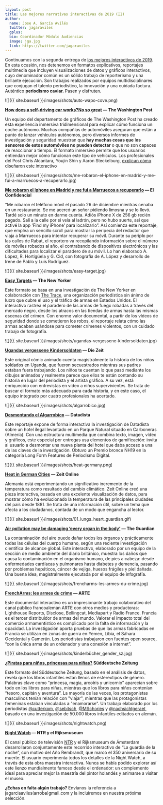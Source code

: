 ```yaml
---
layout: post
title: Las mejores narrativas interactivas de 2019 (II)
author:
  name: Jose A. García Avilés
  twitter: jagaraviles
  gplus:  
  bio: Coordinador Módulo Audiencias
  image: jga.jpg
  link: https://twitter.com/jagaraviles
---
```

Continuamos con la segunda entrega de [los mejores interactivos de 2019](https://mip.umh.es/blog/2020/02/29/las-mejores-narrativas-interactivas-de-2019-i/). En esta ocasión, nos detenemos en formatos explicativos, reportajes multimedia que incluyen visualizaciones de datos y gráficos interactivos, cuyo denominador común es un sólido trabajo de reporterismo y una brillante ejecución. Son trabajos realizados por equipos multidisciplinares que conjugan el talento periodístico, la innovación y una cuidada factura. Auténtico **periodismo caviar.** Pasen y disfruten.

![]({{ site.baseurl }}/images/shots/auto-wapo-cove.png)

**[How does a self-driving car works?No so great](https://www.washingtonpost.com/graphics/2019/business/how-does-an-autonomous-car-work/) — The Washington Post**

Un equipo del departamento de gráficos de The Washington Post ha creado esta experiencia inmersiva tridimensional para explicar cómo funciona un coche autónomo. Muchas compañías de automóviles aseguran que están a punto de lanzar vehículos autónomos, pero diversos informes de investigación y seguridad muestran que **hay muchas cosas que los sensores de estos automóviles no pueden detectar** o que no son capaces de reaccionar a tiempo. El formato inmersivo permite que los usuarios entiendan mejor cómo funcionan este tipo de vehículos. Los profesionales del Post Chris Alcantara, Youjin Shin y Aaron Steckelburg, [explican cómo diseñaron este interactivo](https://www.storybench.org/how-the-washington-post-built-a-game-to-demonstrate-how-autonomous-cars-work/)

![]({{ site.baseurl }}/images/shots/me-robaron-el-iphone-en-madrid-y-me-fui-a-marruecos-a-recuperarlo.jpg)

**[Me robaron el Iphone en Madrid y me fui a Marruecos a recuperarlo](https://www.elconfidencial.com/tecnologia/2019-03-03/iphone-robo-madrid-marruecos-apple_1841706/) — El Confidencial**

“Me robaron el teléfono móvil el pasado 26 de diciembre mientras cenaba en un restaurante. Se me acercó un señor pidiendo limosna y se lo llevó. Tardé solo un minuto en darme cuenta. Adiós iPhone X de 256 gb recién pagado. Salí a la calle por si veía al ladrón, pero no hubo suerte, así que activé la app 'Find my iPhone' para localizarlo”. Así comienza este reportaje, que emplea un sencillo scroll para mostrar la peripecia del redactor que viaja a Marruecos para intentar recuperar su móvil. Durante su periplo por las calles de Rabat, el reportero va recopilando información sobre el número de móviles robados al año, el contrabando de dispositivos electrónicos y las dificultades para localizar el paradero de su móvil. Lo han elaborado A. López, R. Hortigüela y G. Cid, con fotografía de A. López y desarrollo de Irene de Pablo y Luis Rodríguez.

![]({{ site.baseurl }}/images/shots/easy-target.jpg)

**[Easy Targets](https://www.newyorker.com/news/news-desk/why-thieves-target-gun-stores) — The New Yorker**

Este formato se basa en una investigación de The New Yorker en colaboración con [The Trace](https://www.thetrace.org/), una organización periodística sin ánimo de lucro que cubre el uso y el tráfico de armas en Estados Unidos. El interactivo rastrea el paradero de las armas de fuego robadas a través del mercado negro, desde los atracos en las tiendas de armas hasta las mismas escenas del crimen. Con enorme valor documental, a partir de los vídeos de seguridad donde se cometieron los robos, el reportaje relata cómo las armas acaban usándose para cometer crímenes violentos, con un cuidado trabajo de fotografía.

![]({{ site.baseurl }}/images/shots/ugandas-vergessene-kindersoldaten.jpg)

**[Ugandas vergessene Kindersoldaten](https://www.zeit.de/feature/kindersoldaten-uganda-joseph-kony-lra-krieg-rueckkehrer) — Die Zeit**

Este original cómic animado cuenta magistralmente la historia de los niños soldados en Uganda, que fueron secuestrados mientras sus padres estaban fuera trabajando. Los niños te cuentan lo que pasó mediante los dibujos animados y realmente parece que ellos te están contando su historia en lugar del periodista y el artista gráfico. A su vez, está enriquecido con entrevistas en vídeo a niños supervivientes. Se trata de buscar el formato más adecuado para cada historia, y en este caso, el equipo integrado por cuatro profesionales ha acertado.

![]({{ site.baseurl }}/images/shots/algarrobico.jpg)

**[Desmontando el Algarrobico](https://datadista.com/playa-burbuja/desmontando-algarrobico/) — Datadista**

Este reportaje expone de forma interactiva la investigación de Datadista sobre un hotel ilegal levantado en un Parque Natural situado en Carboneras (Almería). Con una estructura multimedia que combina texto, imagen, vídeo y gráficos, este especial por entregas usa elementos de gamificación: invita al usuario a desmontar una nueva planta del hotel que daba acceso a una de las claves de la investigación. Obtuvo un Premio bronce ÑH19 en la categoría Long Form Features de Periodismo Digital.

![]({{ site.baseurl }}/images/shots/heat-germany.png)

**[Heat in German Cities](https://www.zeit.de/wissen/umwelt/2019-12/klimawandel-globale-erwaermung-warming-stripes-wohnort) — Zeit Online**

Alemania está experimentando un significativo incremento de la temperatura como resultado del cambio climático. Zeit Online creó una pieza interactiva, basada en una excelente visualización de datos, para mostrar cómo ha evolucionado la temperatura de las principales ciudades del país desde 1881. Se trata de una información útil, sobre un tema que afecta a los ciudadanos, contada de un modo que engancha al lector.

![]({{ site.baseurl }}/images/shots/01_lungs_heart_guardian.gif)

**[Air pollution may be damaging ‘every organ in the body’](https://www.theguardian.com/environment/ng-interactive/2019/may/17/air-pollution-may-be-damaging-every-organ-and-cell-in-the-body-finds-global-review) — The Guardian**

La contaminación del aire puede dañar todos los órganos y prácticamente todas las células del cuerpo humano, según una reciente investigación científica de alcance global. Este interactivo, elaborado por un equipo de la sección de medio ambiente del diario británico, muestra los daños que causa la contaminación en el organismo humano, de pies a cabeza: desde enfermedades cardíacas y pulmonares hasta diabetes y demencia, pasando por problemas hepáticos, cáncer de vejiga, huesos frágiles y piel dañada. Una buena idea, magistralmente ejecutada por el equipo de infografía.

![]({{ site.baseurl }}/images/shots/frencharms-les-armes-du-crime.jpg)

**[FrenchArms: les armes du crime](https://www.arte.tv/sites/story/reportage/frencharms-les-armes-du-crime/) — ARTE**

Este documental interactivo es un impresionante trabajo colaborativo del canal público francoalemán ARTE con otros medios y productoras: Lighthouse Reports, Disclose, Bellingcat, Mediapart y Radio France. Francia es el tercer distribuidor de armas del mundo. Valorar el impacto total del comercio armamentístico es complicado por la falta de información y la opacidad. La investigación aporta pruebas de que las armas fabricadas en Francia se utilizan en zonas de guerra en Yemen, Libia, el Sáhara Occidental y Camerún. Los periodistas trabajaron con fuentes open source, “con la única arma de un ordenador y una conexión a internet”.

![]({{ site.baseurl }}/images/shots/kinderbücher_gender_sz.jpg)

**[¿Piratas para niños, princesas para niñas?](https://projekte.sueddeutsche.de/artikel/kultur/gender-wie-gleichberechtigt-sind-kinderbuecher-e970817/) Süddeutsche Zeitung**

Este formato del Süddeutsche Zeitung, basado en el análisis de datos, revela que los libros infantiles están llenos de estereotipos de género. Palabras clave como “princesa, magia, arcoíris y unicornio” aparecían sobre todo en los libros para niñas, mientras que los libros para niños contenían “tesoro, capitán y aventura”. La mayoría de las veces, los protagonistas masculinos tenían relación con "viajar", mientras que las protagonistas femeninas estaban vinculadas a "enamorarse". Un trabajo elaborado por los periodistas [@cutterkom](https://twitter.com/cutterkom?ref_src=twsrc%5Etfw), [@sebitsch](https://twitter.com/sebitsch?ref_src=twsrc%5Etfw), [@MSchories](https://twitter.com/MSchories?ref_src=twsrc%5Etfw) y [@nachsichtgeraet](https://twitter.com/nachsichtgeraet?ref_src=twsrc%5Etfw), basado en una investigación de 50.000 libros infantiles editados en alemán.

![]({{ site.baseurl }}/images/shots/nightwatch.png)

**[Night Watch](https://nightwatchexperience.com/en/) — NTR y el Rijksmuseum**

El canal público de televisión [NTR](https://www.ntr.nl/) y el Rijksmuseum de Ámsterdam desarrollaron conjuntamente este recorrido interactivo de “La guardia de la noche”, con motivo del Año Rembrandt, que marcó el 350 aniversario de su muerte. El usuario experimenta todos los detalles de la Night Watch, a través de esta obra maestra interactiva. Nunca se había podido explorar así este lienzo mundialmente famoso desde el ordenador: un complemento ideal para apreciar mejor la maestría del pintor holandés y animarse a visitar el museo.

**¿Echas en falta algún trabajo?** Envíanos la referencia a jagarciaaviles(arroba)gmail.com y la incluiremos en nuestra próxima selección.